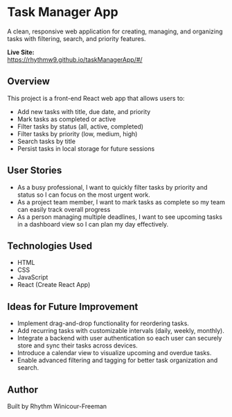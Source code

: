 # Task Manager App
A clean, responsive web application for creating, managing, and organizing tasks with filtering, search, and priority features.

**Live Site:**  
https://rhythmw9.github.io/taskManagerApp/#/

## Overview
This project is a front-end React web app that allows users to:

- Add new tasks with title, due date, and priority
- Mark tasks as completed or active
- Filter tasks by status (all, active, completed)
- Filter tasks by priority (low, medium, high)
- Search tasks by title
- Persist tasks in local storage for future sessions

## User Stories
- As a busy professional, I want to quickly filter tasks by priority and status so I can focus on the most urgent work.
- As a project team member, I want to mark tasks as complete so my team can easily track overall progress
- As a person managing multiple deadlines, I want to see upcoming tasks in a dashboard view so I can plan my day effectively.

## Technologies Used
- HTML
- CSS
- JavaScript
- React (Create React App) 

## Ideas for Future Improvement
- Implement drag-and-drop functionality for reordering tasks.
- Add recurring tasks with customizable intervals (daily, weekly, monthly).
- Integrate a backend with user authentication so each user can securely store and sync their tasks across devices.
- Introduce a calendar view to visualize upcoming and overdue tasks.
- Enable advanced filtering and tagging for better task organization and search.

## Author
Built by Rhythm Winicour-Freeman

